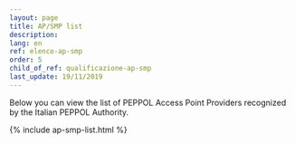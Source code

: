 ```yaml
---
layout: page
title: AP/SMP list
description:
lang: en
ref: elenco-ap-smp
order: 5
child_of_ref: qualificazione-ap-smp
last_update: 19/11/2019
---
```


Below you can view the list of PEPPOL Access Point Providers recognized by the Italian PEPPOL Authority.

{% include ap-smp-list.html %}
